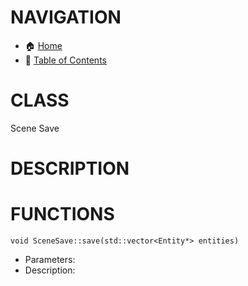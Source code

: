 # NAVIGATION
- 🏠 [Home](../../../README.md)
- 📖 [Table of Contents](../docs_Chapter_0.00_Welcome/doc_Chapter_0.10_Table_of_Contents.md)


# CLASS
Scene Save

# DESCRIPTION

# FUNCTIONS
`void SceneSave::save(std::vector<Entity*> entities)`
- Parameters:
- Description: 